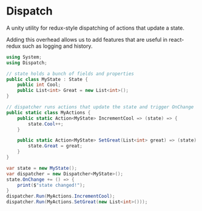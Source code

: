 # Dispatch

A unity utility for redux-style dispatching of actions that update a state.

Adding this overhead allows us to add features that are useful in react-redux such as logging and history.

```csharp
using System;
using Dispatch;

// state holds a bunch of fields and properties
public class MyState : State {
	public int Cool;
	public List<int> Great = new List<int>();
}

// dispatcher runs actions that update the state and trigger OnChange
public static class MyActions {
	public static Action<MyState> IncrementCool => (state) => {
		state.Cool++;
	}

	public static Action<MyState> SetGreat(List<int> great) => (state) => {
		state.Great = great;
	}
}

var state = new MyState();
var dispatcher = new Dispatcher<MyState>();
state.OnChange += () => {
	print($"state changed!");
}
dispatcher.Run(MyActions.IncrementCool);
dispatcher.Run(MyActions.SetGreat(new List<int>()));
```